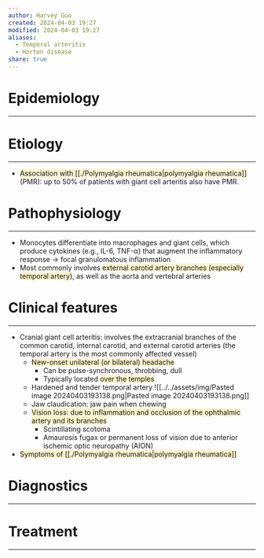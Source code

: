 ```yaml
---
author: Harvey Guo
created: 2024-04-03 19:27
modified: 2024-04-03 19:27
aliases:
  - Temporal arteritis
  - Horton disease
share: true
---
```

# Epidemiology
---


# Etiology
---
- <span style="background:rgba(240, 200, 0, 0.2)">Association with [[./Polymyalgia rheumatica|polymyalgia rheumatica]]</span> (PMR): up to 50% of patients with giant cell arteritis also have PMR.

# Pathophysiology
---
- Monocytes differentiate into macrophages and giant cells, which produce cytokines (e.g., IL-6, TNF-α) that augment the inflammatory response → focal granulomatous inflammation
- Most commonly involves <span style="background:rgba(240, 200, 0, 0.2)">external carotid artery branches (especially temporal artery)</span>, as well as the aorta and vertebral arteries

# Clinical features
---
- Cranial giant cell arteritis: involves the extracranial branches of the common carotid, internal carotid, and external carotid arteries (the temporal artery is the most commonly affected vessel)
	- <span style="background:rgba(240, 200, 0, 0.2)">New-onset unilateral (or bilateral) headache</span>
		- Can be pulse-synchronous, throbbing, dull
		- Typically located <span style="background:rgba(240, 200, 0, 0.2)">over the temples</span>
	- Hardened and tender temporal artery ![[../../assets/img/Pasted image 20240403193138.png|Pasted image 20240403193138.png]]
	- Jaw claudication: jaw pain when chewing
	- <span style="background:rgba(240, 200, 0, 0.2)">Vision loss: due to inflammation and occlusion of the ophthalmic artery and its branches  </span>
		- Scintillating scotoma
		- Amaurosis fugax or permanent loss of vision due to anterior ischemic optic neuropathy (AION)
- <span style="background:rgba(240, 200, 0, 0.2)">Symptoms of [[./Polymyalgia rheumatica|polymyalgia rheumatica]]</span>

# Diagnostics
---


# Treatment
---

